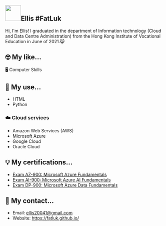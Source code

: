 ## <img width="50px" src="https://github.githubassets.com/images/mona-whisper.gif" />Ellis #FatLuk

Hi, I'm Ellis! I graduated in the department of Information technology (Cloud and Data Centre Administration) from the Hong Kong Institute of Vocational Education in June of 2021.😸

## 🤓 My  like...
🖥️ Computer Skills


## 🧠 My  use...
- HTML
- Python

### ☁️ Cloud services
- Amazon Web Services (AWS)
- Microsoft Azure
- Google Cloud
- Oracle Cloud


## 💡 My certifications...
- [Exam AZ-900: Microsoft Azure Fundamentals](https://www.credly.com/badges/577bcdc0-95fe-480b-9257-531433a9972c)
- [Exam AI-900: Microsoft Azure AI Fundamentals](https://www.credly.com/badges/9e29080f-38d9-4eab-bda2-2a9657befbd7)
- [Exam DP-900: Microsoft Azure Data Fundamentals](https://www.credly.com/badges/1625e3f1-44c1-4114-bdb2-dd6554e7683c)

## 🔗 My contact...
- Email: ellis20041@gmail.com
- Website: https://fatluk.github.io/
